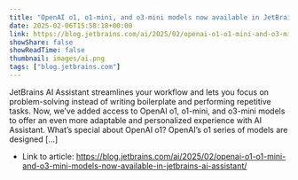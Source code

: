 ```yaml
---
title: "OpenAI o1, o1-mini, and o3-mini models now available in JetBrains AI Assistant"
date: 2025-02-06T15:58:18+00:00
link: https://blog.jetbrains.com/ai/2025/02/openai-o1-o1-mini-and-o3-mini-models-now-available-in-jetbrains-ai-assistant/
showShare: false
showReadTime: false
thumbnail: images/ai.png
tags: ["blog.jetbrains.com"]
---
```

JetBrains AI Assistant streamlines your workflow and lets you focus on problem-solving instead of writing boilerplate and performing repetitive tasks. Now, we’ve added access to OpenAI o1, o1-mini, and o3-mini models to offer an even more adaptable and personalized experience with AI Assistant. What’s special about OpenAI o1? OpenAI’s o1 series of models are designed […]

- Link to article: https://blog.jetbrains.com/ai/2025/02/openai-o1-o1-mini-and-o3-mini-models-now-available-in-jetbrains-ai-assistant/